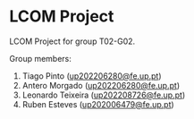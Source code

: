 # LCOM Project

LCOM Project for group T02-G02.

Group members:

1. Tiago Pinto         (up202206280@fe.up.pt)
2. Antero Morgado      (up202206280@fe.up.pt)
3. Leonardo Teixeira   (up202208726@fe.up.pt)
4. Ruben Esteves       (up202006479@fe.up.pt)